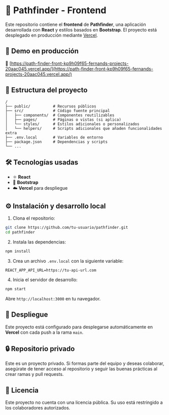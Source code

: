 # 🧭 Pathfinder - Frontend

Este repositorio contiene el **frontend** de **Pathfinder**, una aplicación desarrollada con **React** y estilos basados en **Bootstrap**. El proyecto está desplegado en producción mediante [Vercel](https://vercel.com/).

## 🚀 Demo en producción

🔗 [https://path-finder-front-kp9h09f65-fernands-projects-20aac045.vercel.app/](https://path-finder-front-kp9h09f65-fernands-projects-20aac045.vercel.app/)

## 📁 Estructura del proyecto

```
/
├── public/          # Recursos públicos
├── src/             # Código fuente principal
│   ├── components/  # Componentes reutilizables
│   ├── pages/       # Páginas o vistas (si aplica)
│   └── styles/      # Estilos adicionales o personalizados
│   └── helpers/     # Scripts adicionales que añaden funcionalidades extra
├── .env.local       # Variables de entorno
├── package.json     # Dependencias y scripts
└── ...
```

## 🛠️ Tecnologías usadas

- ⚛️ **React**
- 🎨 **Bootstrap**
- ☁️ **Vercel** para despliegue

## ⚙️ Instalación y desarrollo local

1. Clona el repositorio:

```bash
git clone https://github.com/tu-usuario/pathfinder.git
cd pathfinder
```

2. Instala las dependencias:

```bash
npm install
```

3. Crea un archivo `.env.local` con la siguiente variable:

```env
REACT_APP_API_URL=https://tu-api-url.com
```

4. Inicia el servidor de desarrollo:

```bash
npm start
```

Abre `http://localhost:3000` en tu navegador.

## 🚢 Despliegue

Este proyecto está configurado para desplegarse automáticamente en **Vercel** con cada push a la rama `main`.

## 🔒 Repositorio privado

Este es un proyecto privado. Si formas parte del equipo y deseas colaborar, asegúrate de tener acceso al repositorio y seguir las buenas prácticas al crear ramas y pull requests.

## 📄 Licencia

Este proyecto no cuenta con una licencia pública. Su uso está restringido a los colaboradores autorizados.

